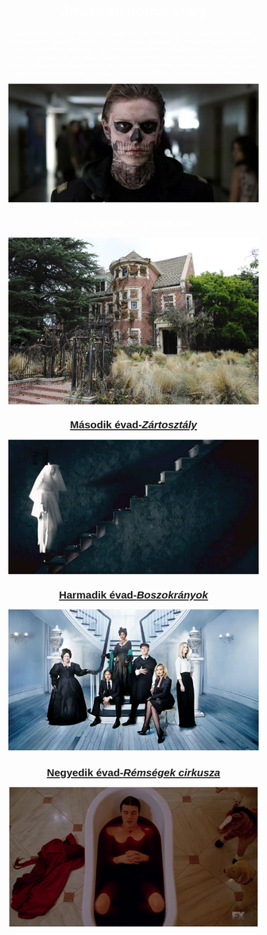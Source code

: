 <html>
  <head>
    <meta charset="utf-8">
    <link rel="stylesheet" type="text/css" href="htmll.css">
  </head>
  <body>
     <font color="white"> <font face="Arial">
        <center>
        <h1>American horror story</h1>
        <p> Az Amerikai Horror Story (American Horror Story) egy amerikai horror-dráma sorozat, amit Ryan Murphy és Brad Falchuk készített. A sorozat antológia jellegű, hiszen minden évad egy, az előzőtől független történetet mesél el, egyfajta minisorozatként kezelendő. Murphy szerint mindegyiknek van kezdete, közepe és vége. Az egyes évadok számos elemei igaz történeteken alapulnak. A sorozat ugyan antológia jellegű, azonban egyes karakterek feltűnnek több évadban is. </p>
        <img src="1.kep.jpg" align="center">
       </center>
       <center>
        <h2>Első évad-<i>A gyilkos ház</i></h2>
        <a href="gykh.html"> <img src="haz.jpg" align="center"> </a>
         </center>
       <center>
        <a href="zrt.html"><h2>Második évad-<i>Zártosztály</i> </h2> <img src="apc.jpg" align="center">
          </a>
         </center>
       <center>
        <a href="bosz.html"><h2>Harmadik évad-<i>Boszokrányok</i> </h2> <img src="3evad.jpg">
          </a>
         </center>
       <center>
       <a href="cirk.html"><h2>Negyedik évad-<i>Rémségek cirkusza</i> </h2> <img src="4evad.png">
          </a> 
         </center>
        </font>

